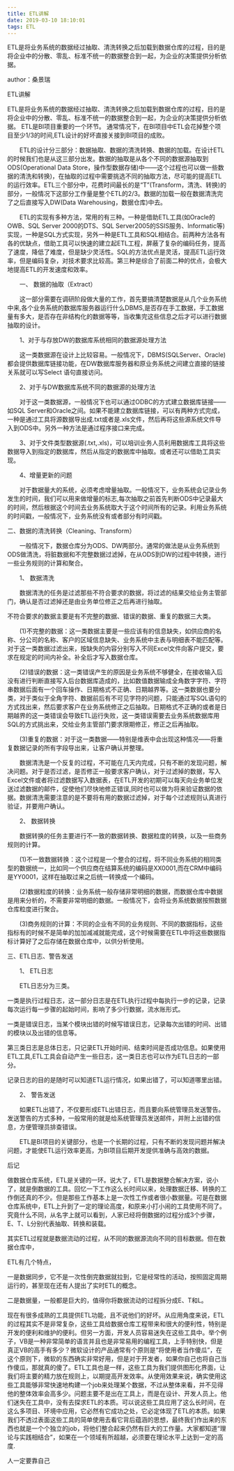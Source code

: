 ```yaml
---
title: ETL讲解
date: 2019-03-10 18:10:01
tags: ETL
---
```


ETL是将业务系统的数据经过抽取、清洗转换之后加载到数据仓库的过程，目的是将企业中的分散、零乱、标准不统一的数据整合到一起，为企业的决策提供分析依据。


author：桑景瑞
<!-- more -->
ETL讲解

 

ETL是将业务系统的数据经过抽取、清洗转换之后加载到数据仓库的过程，目的是将企业中的分散、零乱、标准不统一的数据整合到一起，为企业的决策提供分析依据。 ETL是BI项目重要的一个环节。 通常情况下，在BI项目中ETL会花掉整个项目至少1/3的时间,ETL设计的好坏直接关接到BI项目的成败。       

　　ETL的设计分三部分：数据抽取、数据的清洗转换、数据的加载。在设计ETL的时候我们也是从这三部分出发。数据的抽取是从各个不同的数据源抽取到ODS(Operational Data Store，操作型数据存储)中——这个过程也可以做一些数据的清洗和转换)，在抽取的过程中需要挑选不同的抽取方法，尽可能的提高ETL的运行效率。ETL三个部分中，花费时间最长的是“T”(Transform，清洗、转换)的部分，一般情况下这部分工作量是整个ETL的2/3。数据的加载一般在数据清洗完了之后直接写入DW(Data Warehousing，数据仓库)中去。

　　ETL的实现有多种方法，常用的有三种。一种是借助ETL工具(如Oracle的OWB、SQL Server 2000的DTS、SQL Server2005的SSIS服务、Informatic等)实现，一种是SQL方式实现，另外一种是ETL工具和SQL相结合。前两种方法各有各的优缺点，借助工具可以快速的建立起ETL工程，屏蔽了复杂的编码任务，提高了速度，降低了难度，但是缺少灵活性。SQL的方法优点是灵活，提高ETL运行效率，但是编码复杂，对技术要求比较高。第三种是综合了前面二种的优点，会极大地提高ETL的开发速度和效率。

　　一、 数据的抽取（Extract）

　　这一部分需要在调研阶段做大量的工作，首先要搞清楚数据是从几个业务系统中来,各个业务系统的数据库服务器运行什么DBMS,是否存在手工数据，手工数据量有多大，是否存在非结构化的数据等等，当收集完这些信息之后才可以进行数据抽取的设计。

　　1、对于与存放DW的数据库系统相同的数据源处理方法

　　这一类数据源在设计上比较容易。一般情况下，DBMS(SQLServer、Oracle)都会提供数据库链接功能，在DW数据库服务器和原业务系统之间建立直接的链接关系就可以写Select 语句直接访问。

　　2、对于与DW数据库系统不同的数据源的处理方法

　　对于这一类数据源，一般情况下也可以通过ODBC的方式建立数据库链接——如SQL Server和Oracle之间。如果不能建立数据库链接，可以有两种方式完成，一种是通过工具将源数据导出成.txt或者是.xls文件，然后再将这些源系统文件导入到ODS中。另外一种方法是通过程序接口来完成。

　　3、对于文件类型数据源(.txt,.xls)，可以培训业务人员利用数据库工具将这些数据导入到指定的数据库，然后从指定的数据库中抽取。或者还可以借助工具实现。

　　4、增量更新的问题

　　对于数据量大的系统，必须考虑增量抽取。一般情况下，业务系统会记录业务发生的时间，我们可以用来做增量的标志,每次抽取之前首先判断ODS中记录最大的时间，然后根据这个时间去业务系统取大于这个时间所有的记录。利用业务系统的时间戳，一般情况下，业务系统没有或者部分有时间戳。

二、数据的清洗转换（Cleaning、Transform）

　　一般情况下，数据仓库分为ODS、DW两部分。通常的做法是从业务系统到ODS做清洗，将脏数据和不完整数据过滤掉，在从ODS到DW的过程中转换，进行一些业务规则的计算和聚合。

　　1、 数据清洗

　　数据清洗的任务是过滤那些不符合要求的数据，将过滤的结果交给业务主管部门，确认是否过滤掉还是由业务单位修正之后再进行抽取。

不符合要求的数据主要是有不完整的数据、错误的数据、重复的数据三大类。

　　(1)不完整的数据：这一类数据主要是一些应该有的信息缺失，如供应商的名称、分公司的名称、客户的区域信息缺失、业务系统中主表与明细表不能匹配等。对于这一类数据过滤出来，按缺失的内容分别写入不同Excel文件向客户提交，要求在规定的时间内补全。补全后才写入数据仓库。

　　(2)错误的数据：这一类错误产生的原因是业务系统不够健全，在接收输入后没有进行判断直接写入后台数据库造成的，比如数值数据输成全角数字字符、字符串数据后面有一个回车操作、日期格式不正确、日期越界等。这一类数据也要分类，对于类似于全角字符、数据前后有不可见字符的问题，只能通过写SQL语句的方式找出来，然后要求客户在业务系统修正之后抽取。日期格式不正确的或者是日期越界的这一类错误会导致ETL运行失败，这一类错误需要去业务系统数据库用SQL的方式挑出来，交给业务主管部门要求限期修正，修正之后再抽取。

　　(3)重复的数据：对于这一类数据——特别是维表中会出现这种情况——将重复数据记录的所有字段导出来，让客户确认并整理。

　　数据清洗是一个反复的过程，不可能在几天内完成，只有不断的发现问题，解决问题。对于是否过滤，是否修正一般要求客户确认，对于过滤掉的数据，写入Excel文件或者将过滤数据写入数据表，在ETL开发的初期可以每天向业务单位发送过滤数据的邮件，促使他们尽快地修正错误,同时也可以做为将来验证数据的依据。数据清洗需要注意的是不要将有用的数据过滤掉，对于每个过滤规则认真进行验证，并要用户确认。

　　2、 数据转换

　　数据转换的任务主要进行不一致的数据转换、数据粒度的转换，以及一些商务规则的计算。

　　(1)不一致数据转换：这个过程是一个整合的过程，将不同业务系统的相同类型的数据统一，比如同一个供应商在结算系统的编码是XX0001,而在CRM中编码是YY0001，这样在抽取过来之后统一转换成一个编码。

　　(2)数据粒度的转换：业务系统一般存储非常明细的数据，而数据仓库中数据是用来分析的，不需要非常明细的数据。一般情况下，会将业务系统数据按照数据仓库粒度进行聚合。

　　(3)商务规则的计算：不同的企业有不同的业务规则、不同的数据指标，这些指标有的时候不是简单的加加减减就能完成，这个时候需要在ETL中将这些数据指标计算好了之后存储在数据仓库中，以供分析使用。

三、ETL日志、警告发送

　　1、 ETL日志

　　ETL日志分为三类。

一类是执行过程日志，这一部分日志是在ETL执行过程中每执行一步的记录，记录每次运行每一步骤的起始时间，影响了多少行数据，流水账形式。

一类是错误日志，当某个模块出错的时候写错误日志，记录每次出错的时间、出错的模块以及出错的信息等。

第三类日志是总体日志，只记录ETL开始时间、结束时间是否成功信息。如果使用ETL工具,ETL工具会自动产生一些日志，这一类日志也可以作为ETL日志的一部分。

记录日志的目的是随时可以知道ETL运行情况，如果出错了，可以知道哪里出错。

　　2、 警告发送

　　如果ETL出错了，不仅要形成ETL出错日志，而且要向系统管理员发送警告。发送警告的方式多种，一般常用的就是给系统管理员发送邮件，并附上出错的信息，方便管理员排查错误。

　　ETL是BI项目的关键部分，也是一个长期的过程，只有不断的发现问题并解决问题，才能使ETL运行效率更高，为BI项目后期开发提供准确与高效的数据。

后记

 做数据仓库系统，ETL是关键的一环。说大了，ETL是数据整合解决方案，说小了，就是倒数据的工具。回忆一下工作这么长时间以来，处理数据迁移、转换的工作倒还真的不少。但是那些工作基本上是一次性工作或者很小数据量。可是在数据仓库系统中，ETL上升到了一定的理论高度，和原来小打小闹的工具使用不同了。究竟什么不同，从名字上就可以看到，人家已经将倒数据的过程分成3个步骤，E、T、L分别代表抽取、转换和装载。

其实ETL过程就是数据流动的过程，从不同的数据源流向不同的目标数据。但在数据仓库中，

ETL有几个特点，

一是数据同步，它不是一次性倒完数据就拉到，它是经常性的活动，按照固定周期运行的，甚至现在还有人提出了实时ETL的概念。

二是数据量，一般都是巨大的，值得你将数据流动的过程拆分成E、T和L。

现在有很多成熟的工具提供ETL功能，且不说他们的好坏。从应用角度来说，ETL的过程其实不是非常复杂，这些工具给数据仓库工程带来和很大的便利性，特别是开发的便利和维护的便利。但另一方面，开发人员容易迷失在这些工具中。举个例子，VB是一种非常简单的语言并且也是非常易用的编程工具，上手特别快，但是真正VB的高手有多少？微软设计的产品通常有个原则是“将使用者当作傻瓜”，在这个原则下，微软的东西确实非常好用，但是对于开发者，如果你自己也将自己当作傻瓜，那就真的傻了。ETL工具也是一样，这些工具为我们提供图形化界面，让我们将主要的精力放在规则上，以期提高开发效率。从使用效果来说，确实使用这些工具能够非常快速地构建一个job来处理某个数据，不过从整体来看，并不见得他的整体效率会高多少。问题主要不是出在工具上，而是在设计、开发人员上。他们迷失在工具中，没有去探求ETL的本质。可以说这些工具应用了这么长时间，在这么多项目、环境中应用，它必然有它成功之处，它必定体现了ETL的本质。如果我们不透过表面这些工具的简单使用去看它背后蕴涵的思想，最终我们作出来的东西也就是一个个独立的job，将他们整合起来仍然有巨大的工作量。大家都知道“理论与实践相结合”，如果在一个领域有所超越，必须要在理论水平上达到一定的高度.

人一定要靠自己